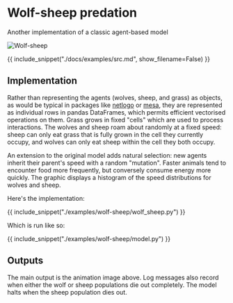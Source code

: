 # Wolf-sheep predation

Another implementation of a classic agent-based model

![Wolf-sheep](./img/wolf-sheep.gif)

{{ include_snippet("./docs/examples/src.md", show_filename=False) }}


## Implementation

Rather than representing the agents (wolves, sheep, and grass) as objects, as would be typical in packages like [netlogo](https://ccl.northwestern.edu/netlogo/) or [mesa](https://mesa.readthedocs.io/en/stable/), they are represented as individual rows in pandas DataFrames, which permits efficient vectorised operations on them. Grass grows in fixed "cells" which are used to process interactions. The wolves and sheep roam about randomly at a fixed speed: sheep can only eat grass that is fully grown in the cell they currently occupy, and wolves can only eat sheep within the cell they both occupy.

An extension to the original model adds natural selection: new agents inherit their parent's speed with a random "mutation". Faster animals tend to encounter food more frequently, but conversely consume energy more quickly. The graphic displays a histogram of the speed distributions for wolves and sheep.

Here's the implementation:

{{ include_snippet("./examples/wolf-sheep/wolf_sheep.py") }}

Which is run like so:

{{ include_snippet("./examples/wolf-sheep/model.py") }}

## Outputs

The main output is the animation image above. Log messages also record when either the wolf or sheep populations die out completely. The model halts when the sheep population dies out.
